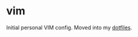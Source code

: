 # vim
Initial personal VIM config. Moved into my [dotfiles](https://github.com/benjamin9555/dotfiles).
